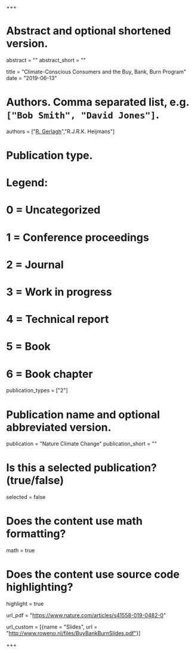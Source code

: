 +++
# Abstract and optional shortened version.
abstract = ""
abstract_short = ""

title = "Climate-Conscious Consumers and the Buy, Bank, Burn Program"
date = "2019-06-13"

# Authors. Comma separated list, e.g. `["Bob Smith", "David Jones"]`.
authors = ["[R. Gerlagh](http://www.gerlagh.nl)","R.J.R.K. Heijmans"]
# Publication type.
# Legend:
# 0 = Uncategorized
# 1 = Conference proceedings
# 2 = Journal
# 3 = Work in progress
# 4 = Technical report
# 5 = Book
# 6 = Book chapter
publication_types = ["2"]

# Publication name and optional abbreviated version.
publication = "Nature Climate Change"
publication_short = ""

# Is this a selected publication? (true/false)
selected = false


# Does the content use math formatting?
math = true

# Does the content use source code highlighting?
highlight = true

url_pdf = "https://www.nature.com/articles/s41558-019-0482-0"

url_custom = [{name = "Slides", url = "http://www.roweno.nl/files/BuyBankBurnSlides.pdf"}]


+++
